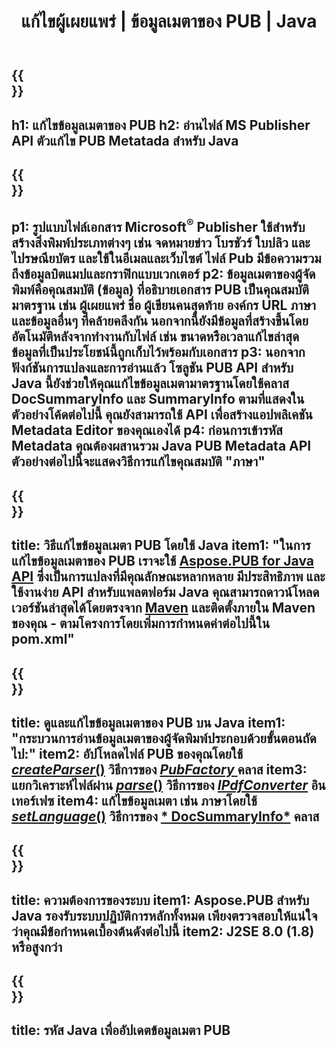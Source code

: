 ﻿---
translation: true
template: /_templates/metadata-java.md
title: แก้ไขผู้เผยแพร่ | ข้อมูลเมตาของ PUB | Java
description: อ่านข้อมูลเมตาไฟล์ของผู้เผยแพร่โดยใช้โซลูชัน PUB Java API ข้ามแพลตฟอร์ม Java API ภายในองค์กรช่วยให้คุณเข้าถึงคุณสมบัติ SummaryInfo และ DocSummaryInfo
url: /java/metadata/pub/
metakeywords: แก้ไข pub metadata java, pub file metadata java, java ตัวแก้ไขข้อมูลเมตาของผู้เผยแพร่, อ่านไฟล์ pub metadata java, อ่าน pub metadata java
family: pub
platformtag: java
feature: metadata
aliases: /java/ข้อมูลเมตา/
---

{{<section banner>}}
---
h1: แก้ไขข้อมูลเมตาของ PUB
h2: อ่านไฟล์ MS Publisher API ตัวแก้ไข PUB Metatada สำหรับ Java
---

{{<section overview>}}
---
p1: รูปแบบไฟล์เอกสาร Microsoft<sup>®</sup> Publisher ใช้สำหรับสร้างสิ่งพิมพ์ประเภทต่างๆ เช่น จดหมายข่าว โบรชัวร์ ใบปลิว และไปรษณียบัตร และใช้ในอีเมลและเว็บไซต์ ไฟล์ Pub มีข้อความรวมถึงข้อมูลบิตแมปและกราฟิกแบบเวกเตอร์
p2: ข้อมูลเมตาของผู้จัดพิมพ์คือคุณสมบัติ (ข้อมูล) ที่อธิบายเอกสาร PUB เป็นคุณสมบัติมาตรฐาน เช่น ผู้เผยแพร่ ชื่อ ผู้เขียนคนสุดท้าย องค์กร URL ภาษา และข้อมูลอื่นๆ ที่คล้ายคลึงกัน นอกจากนี้ยังมีข้อมูลที่สร้างขึ้นโดยอัตโนมัติหลังจากทำงานกับไฟล์ เช่น ขนาดหรือเวลาแก้ไขล่าสุด ข้อมูลที่เป็นประโยชน์นี้ถูกเก็บไว้พร้อมกับเอกสาร
p3: นอกจากฟังก์ชันการแปลงและการอ่านแล้ว โซลูชัน PUB API สำหรับ Java นี้ยังช่วยให้คุณแก้ไขข้อมูลเมตามาตรฐานโดยใช้คลาส DocSummaryInfo และ SummaryInfo ตามที่แสดงในตัวอย่างโค้ดต่อไปนี้ คุณยังสามารถใช้ API เพื่อสร้างแอปพลิเคชัน Metadata Editor ของคุณเองได้
p4: ก่อนการเข้ารหัส Metadata คุณต้องผสานรวม Java PUB Metadata API ตัวอย่างต่อไปนี้จะแสดงวิธีการแก้ไขคุณสมบัติ "ภาษา"
---

{{<section widget>}}
---
title: วิธีแก้ไขข้อมูลเมตา PUB โดยใช้ Java
item1: "ในการแก้ไขข้อมูลเมตาของ PUB เราจะใช้ [Aspose.PUB for Java API](https://products.aspose.com/pub/java) ซึ่งเป็นการแปลงที่มีคุณลักษณะหลากหลาย มีประสิทธิภาพ และใช้งานง่าย API สำหรับแพลตฟอร์ม Java คุณสามารถดาวน์โหลดเวอร์ชันล่าสุดได้โดยตรงจาก [Maven](https://repository.aspose.com/webapp/#/artifacts/browse/tree/General/repo/com/aspose/aspose-pub) และติดตั้งภายใน Maven ของคุณ - ตามโครงการโดยเพิ่มการกำหนดค่าต่อไปนี้ใน pom.xml"
---

{{<section feature1>}}
---
title: ดูและแก้ไขข้อมูลเมตาของ PUB บน Java
item1: "กระบวนการอ่านข้อมูลเมตาของผู้จัดพิมพ์ประกอบด้วยขั้นตอนถัดไป:"
item2: อัปโหลดไฟล์ PUB ของคุณโดยใช้ [*createParser*()](https://apireference.aspose.com/pub/java/com.aspose.pub/PubFactory#createParser-java.lang.String-) วิธีการของ [*PubFactory* ](https://apireference.aspose.com/pub/java/com.aspose.pub/PubFactory) คลาส
item3: แยกวิเคราะห์ไฟล์ผ่าน [*parse*()](https://apireference.aspose.com/pub/java/com.aspose.pub/IPubParser#parse--) วิธีการของ [*IPdfConverter*](https://apireference.aspose.com/pub/java/com.aspose.pub/IPubParser) อินเทอร์เฟซ
item4: แก้ไขข้อมูลเมตา เช่น ภาษาโดยใช้ [*setLanguage*()](https://apireference.aspose.com/pub/java/com.aspose.pub/DocSummaryInfo#setLanguage-java.lang.String-) วิธีการของ [* DocSummaryInfo*](https://apireference.aspose.com/pub/java/com.aspose.pub/DocSummaryInfo) คลาส
---

{{<section feature2>}}
---
title: ความต้องการของระบบ
item1: Aspose.PUB สำหรับ Java รองรับระบบปฏิบัติการหลักทั้งหมด เพียงตรวจสอบให้แน่ใจว่าคุณมีข้อกำหนดเบื้องต้นดังต่อไปนี้
item2: J2SE 8.0 (1.8) หรือสูงกว่า
---

{{<section codeexample>}}
---
title: รหัส Java เพื่ออัปเดตข้อมูลเมตา PUB
---